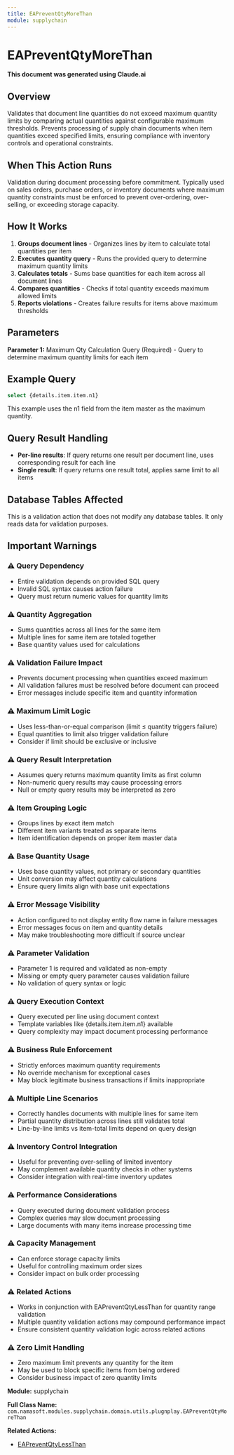 ```yaml
---
title: EAPreventQtyMoreThan
module: supplychain
---
```



<div class='entity-flows'>

# EAPreventQtyMoreThan

**This document was generated using Claude.ai**

## Overview

Validates that document line quantities do not exceed maximum quantity limits by comparing actual quantities against configurable maximum thresholds. Prevents processing of supply chain documents when item quantities exceed specified limits, ensuring compliance with inventory controls and operational constraints.

## When This Action Runs

Validation during document processing before commitment. Typically used on sales orders, purchase orders, or inventory documents where maximum quantity constraints must be enforced to prevent over-ordering, over-selling, or exceeding storage capacity.

## How It Works

1. **Groups document lines** - Organizes lines by item to calculate total quantities per item
2. **Executes quantity query** - Runs the provided query to determine maximum quantity limits
3. **Calculates totals** - Sums base quantities for each item across all document lines
4. **Compares quantities** - Checks if total quantity exceeds maximum allowed limits
5. **Reports violations** - Creates failure results for items above maximum thresholds

## Parameters

**Parameter 1:** Maximum Qty Calculation Query (Required) - Query to determine maximum quantity limits for each item

## Example Query

```sql
select {details.item.item.n1}
```

This example uses the n1 field from the item master as the maximum quantity.

## Query Result Handling

- **Per-line results**: If query returns one result per document line, uses corresponding result for each line
- **Single result**: If query returns one result total, applies same limit to all items

## Database Tables Affected

This is a validation action that does not modify any database tables. It only reads data for validation purposes.

## Important Warnings

### ⚠️ Query Dependency
- Entire validation depends on provided SQL query
- Invalid SQL syntax causes action failure
- Query must return numeric values for quantity limits

### ⚠️ Quantity Aggregation
- Sums quantities across all lines for the same item
- Multiple lines for same item are totaled together
- Base quantity values used for calculations

### ⚠️ Validation Failure Impact
- Prevents document processing when quantities exceed maximum
- All validation failures must be resolved before document can proceed
- Error messages include specific item and quantity information

### ⚠️ Maximum Limit Logic
- Uses less-than-or-equal comparison (limit ≤ quantity triggers failure)
- Equal quantities to limit also trigger validation failure
- Consider if limit should be exclusive or inclusive

### ⚠️ Query Result Interpretation
- Assumes query returns maximum quantity limits as first column
- Non-numeric query results may cause processing errors
- Null or empty query results may be interpreted as zero

### ⚠️ Item Grouping Logic
- Groups lines by exact item match
- Different item variants treated as separate items
- Item identification depends on proper item master data

### ⚠️ Base Quantity Usage
- Uses base quantity values, not primary or secondary quantities
- Unit conversion may affect quantity calculations
- Ensure query limits align with base unit expectations

### ⚠️ Error Message Visibility
- Action configured to not display entity flow name in failure messages
- Error messages focus on item and quantity details
- May make troubleshooting more difficult if source unclear

### ⚠️ Parameter Validation
- Parameter 1 is required and validated as non-empty
- Missing or empty query parameter causes validation failure
- No validation of query syntax or logic

### ⚠️ Query Execution Context
- Query executed per line using document context
- Template variables like {details.item.item.n1} available
- Query complexity may impact document processing performance

### ⚠️ Business Rule Enforcement
- Strictly enforces maximum quantity requirements
- No override mechanism for exceptional cases
- May block legitimate business transactions if limits inappropriate

### ⚠️ Multiple Line Scenarios
- Correctly handles documents with multiple lines for same item
- Partial quantity distribution across lines still validates total
- Line-by-line limits vs item-total limits depend on query design

### ⚠️ Inventory Control Integration
- Useful for preventing over-selling of limited inventory
- May complement available quantity checks in other systems
- Consider integration with real-time inventory updates

### ⚠️ Performance Considerations
- Query executed during document validation process
- Complex queries may slow document processing
- Large documents with many items increase processing time

### ⚠️ Capacity Management
- Can enforce storage capacity limits
- Useful for controlling maximum order sizes
- Consider impact on bulk order processing

### ⚠️ Related Actions
- Works in conjunction with EAPreventQtyLessThan for quantity range validation
- Multiple quantity validation actions may compound performance impact
- Ensure consistent quantity validation logic across related actions

### ⚠️ Zero Limit Handling
- Zero maximum limit prevents any quantity for the item
- May be used to block specific items from being ordered
- Consider business impact of zero quantity limits

**Module:** supplychain

**Full Class Name:** `com.namasoft.modules.supplychain.domain.utils.plugnplay.EAPreventQtyMoreThan`

**Related Actions:**
- [EAPreventQtyLessThan](EAPreventQtyLessThan.md)


</div>

